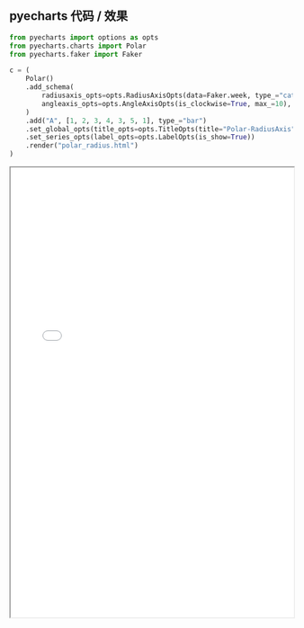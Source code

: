 
## pyecharts 代码 / 效果

```python
from pyecharts import options as opts
from pyecharts.charts import Polar
from pyecharts.faker import Faker

c = (
    Polar()
    .add_schema(
        radiusaxis_opts=opts.RadiusAxisOpts(data=Faker.week, type_="category"),
        angleaxis_opts=opts.AngleAxisOpts(is_clockwise=True, max_=10),
    )
    .add("A", [1, 2, 3, 4, 3, 5, 1], type_="bar")
    .set_global_opts(title_opts=opts.TitleOpts(title="Polar-RadiusAxis"))
    .set_series_opts(label_opts=opts.LabelOpts(is_show=True))
    .render("polar_radius.html")
)

```

<iframe width="100%" height="800px" src="Polar/polar_radius.html"></iframe>
